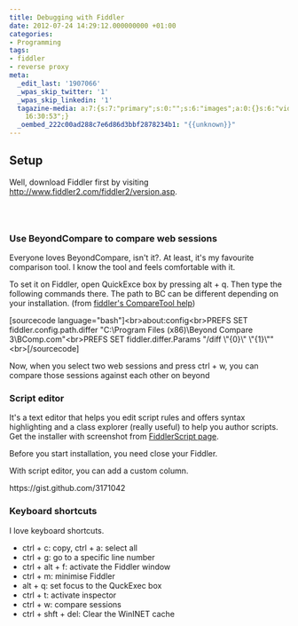 ```yaml
---
title: Debugging with Fiddler
date: 2012-07-24 14:29:12.000000000 +01:00
categories:
- Programming
tags:
- fiddler
- reverse proxy
meta:
  _edit_last: '1907066'
  _wpas_skip_twitter: '1'
  _wpas_skip_linkedin: '1'
  tagazine-media: a:7:{s:7:"primary";s:0:"";s:6:"images";a:0:{}s:6:"videos";a:0:{}s:11:"image_count";i:0;s:6:"author";s:7:"1907066";s:7:"blog_id";s:7:"1833431";s:9:"mod_stamp";s:19:"2012-07-24
    16:30:53";}
  _oembed_222c00ad288c7e6d86d3bbf2878234b1: "{{unknown}}"
---
```

<h2>Setup</h2>
<p>Well, download Fiddler first by visiting <a href="http://www.fiddler2.com/fiddler2/version.asp">http://www.fiddler2.com/fiddler2/version.asp</a>.</p>
<h3>&nbsp;</h3>
<h3>Use BeyondCompare to compare web sessions</h3>
<p>Everyone loves BeyondCompare, isn't it?. At least, it's my favourite comparison tool. I know the tool and feels comfortable with it.</p>
<p>To set it on Fiddler, open QuickExce box by pressing alt + q. Then type the following commands there. The path to BC can be different depending on your installation. (from <a href="https://www.fiddler2.com/fiddler/help/CompareTool.asp">fiddler's CompareTool help</a>)</p>
<p>[sourcecode language="bash"]&lt;br&gt;about:config&lt;br&gt;PREFS SET fiddler.config.path.differ &quot;C:\Program Files (x86)\Beyond Compare 3\BComp.com&quot;&lt;br&gt;PREFS SET fiddler.differ.Params &quot;/diff \&quot;{0}\&quot; \&quot;{1}\&quot;&quot;&lt;br&gt;[/sourcecode]</p>
<p>Now, when you select two web sessions and press ctrl + w, you can compare those sessions against each other on beyond</p>
<h3>Script editor</h3>
<p>It's a text editor that helps you edit script rules and offers syntax highlighting and a class explorer (really useful) to help you author scripts. Get the installer with screenshot from <a href="http://www.fiddler2.com/fiddler/fse.asp">FiddlerScript page</a>.</p>
<p>Before you start installation, you need close your Fiddler.</p>
<p>With script editor, you can add a custom column.</p>
<p>https://gist.github.com/3171042</p>
<h3>Keyboard shortcuts</h3>
<p>I love keyboard shortcuts.</p>
<ul>
<li>ctrl + c: copy, ctrl + a: select all  </li>
<li>ctrl + g: go to a specific line number  </li>
<li>ctrl + alt + f: activate the Fiddler window  </li>
<li>ctrl + m: minimise Fiddler  </li>
<li>alt + q: set focus to the QuckExec box  </li>
<li>ctrl + t: activate inspector  </li>
<li>ctrl + w: compare sessions  </li>
<li>ctrl + shft + del: Clear the WinINET cache </li>
</ul>

